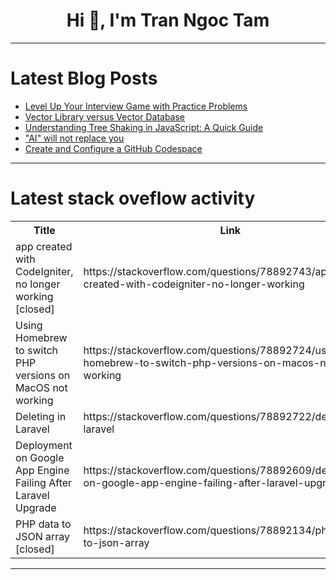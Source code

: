 <h1 align="center">Hi 👋, I'm Tran Ngoc Tam</h1>

---

# Latest Blog Posts 
<!-- BLOG-POST-LIST:START -->
- [Level Up Your Interview Game with Practice Problems](https://dev.to/bigsondev/level-up-your-interview-game-with-practice-problems-12d5)
- [Vector Library versus Vector Database](https://dev.to/zilliz/vector-library-versus-vector-database-3el4)
- [Understanding Tree Shaking in JavaScript: A Quick Guide](https://dev.to/travislramos/understanding-tree-shaking-in-javascript-a-quick-guide-3iah)
- [&quot;AI&quot; will not replace you](https://dev.to/senky/ai-will-not-replace-you-lc9)
- [Create and Configure a GitHub Codespace](https://dev.to/rmaurodev/create-and-configure-a-github-codespace-4nap)
<!-- BLOG-POST-LIST:END -->

---

# Latest stack oveflow activity
<table>
  <tr><th>Title</th><th>Link</th></tr>
  <!-- STACKOVERFLOW:START --><tr><td>app created with CodeIgniter, no longer working [closed]</td><td>https://stackoverflow.com/questions/78892743/app-created-with-codeigniter-no-longer-working</td></tr><tr><td>Using Homebrew to switch PHP versions on MacOS not working</td><td>https://stackoverflow.com/questions/78892724/using-homebrew-to-switch-php-versions-on-macos-not-working</td></tr><tr><td>Deleting in Laravel</td><td>https://stackoverflow.com/questions/78892722/deleting-in-laravel</td></tr><tr><td>Deployment on Google App Engine Failing After Laravel Upgrade</td><td>https://stackoverflow.com/questions/78892609/deployment-on-google-app-engine-failing-after-laravel-upgrade</td></tr><tr><td>PHP data to JSON array [closed]</td><td>https://stackoverflow.com/questions/78892134/php-data-to-json-array</td></tr><!-- STACKOVERFLOW:END -->
</table>

---


